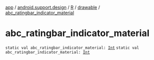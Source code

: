[app](../../../index.md) / [android.support.design](../../index.md) / [R](../index.md) / [drawable](index.md) / [abc_ratingbar_indicator_material](.)

# abc_ratingbar_indicator_material

`static val abc_ratingbar_indicator_material: `[`Int`](https://kotlinlang.org/api/latest/jvm/stdlib/kotlin/-int/index.html)
`static val abc_ratingbar_indicator_material: `[`Int`](https://kotlinlang.org/api/latest/jvm/stdlib/kotlin/-int/index.html)